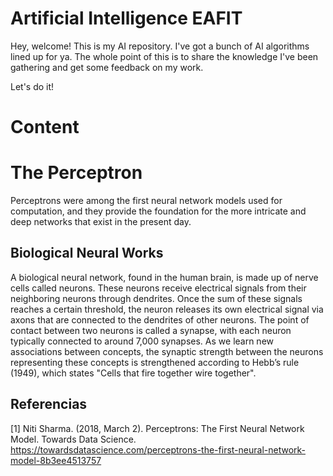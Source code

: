 # Artificial Intelligence EAFIT

Hey, welcome! This is my AI repository. I've got a bunch of AI algorithms lined up for ya. The whole point of this is to share the knowledge I've been gathering and get some feedback on my work.

Let's do it!

# Content

# The Perceptron

Perceptrons were among the first neural network models used for computation, and they provide the foundation for the more intricate and deep networks that exist in the present day.

## Biological Neural Works

A biological neural network, found in the human brain, is made up of nerve cells called neurons. These neurons receive electrical signals from their neighboring neurons through dendrites. Once the sum of these signals reaches a certain threshold, the neuron releases its own electrical signal via axons that are connected to the dendrites of other neurons. The point of contact between two neurons is called a synapse, with each neuron typically connected to around 7,000 synapses. As we learn new associations between concepts, the synaptic strength between the neurons representing these concepts is strengthened according to Hebb’s rule (1949), which states "Cells that fire together wire together".




## Referencias

[1] Niti Sharma. (2018, March 2). Perceptrons: The First Neural Network Model. Towards Data Science. https://towardsdatascience.com/perceptrons-the-first-neural-network-model-8b3ee4513757




